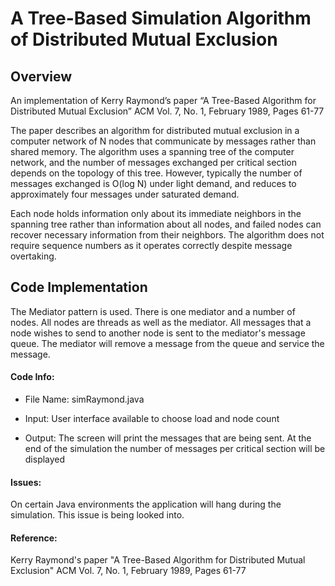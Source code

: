  A Tree-Based Simulation Algorithm of Distributed Mutual Exclusion
===================

Overview
------
An implementation of Kerry Raymond’s paper “A Tree-Based Algorithm for Distributed Mutual Exclusion” ACM Vol. 7, No. 1, February 1989, Pages 61-77

The paper describes an algorithm for distributed mutual exclusion in a computer network of N nodes that communicate by messages rather than shared memory. The algorithm uses a spanning tree of the computer network, and the number of messages exchanged per critical section depends on the topology of this tree. However, typically the number of messages exchanged is O(log N) under light demand, and reduces to approximately four messages under saturated demand.

Each node holds information only about its immediate neighbors in the spanning tree rather than information about all nodes, and failed nodes can recover necessary information from their neighbors. The algorithm does not require sequence numbers as it operates correctly despite message overtaking.

Code Implementation
--------
The Mediator pattern is used. There is one mediator and a number of nodes. All nodes are threads as well as the mediator. All messages that a node wishes to send to another node is sent to the mediator's message queue. The mediator will remove a message from the queue and service the message.

#### <i class="icon-file"></i> Code Info:
- File Name: simRaymond.java
  
- Input: User interface available to choose load and node count

- Output: The screen will print the messages that are being sent. At the end of the simulation the number of messages per critical section will be displayed 

#### <i class="icon-bug"></i> Issues:
On certain Java environments the application will hang during the simulation. This issue is being looked into.

#### <i class="icon-file"></i> Reference: 
Kerry Raymond's paper "A Tree-Based Algorithm for Distributed Mutual Exclusion" ACM Vol. 7, No. 1, February 1989, Pages 61-77